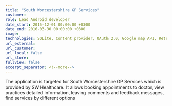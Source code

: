 ```yaml
---
title: "South Worcestershire GP Services"
customer:
role: Lead Android developer
date_start: 2015-12-01 00:00:00 +0300
date_end: 2016-03-30 00:00:00 +0300
image: 
technologies: SQLite, Content provider, OAuth 2.0, Google map API, Retrofit
url_external: 
url_customer:
url_local: false
url_store: 
fullview: false
excerpt_separator: <!--more-->
---
```

The application is targeted for South Worcestershire GP Services which is provided by SW Healthcare. It allows booking appointments to doctor, view practices detailed information, leaving comments and feedback messages, find services by different options